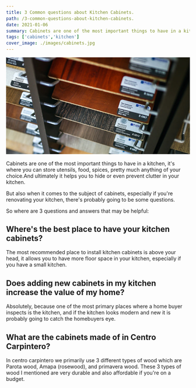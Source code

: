 ```yaml
---
title: 3 Common questions about Kitchen Cabinets.
path: /3-common-questions-about-kitchen-cabinets.
date: 2021-01-06
summary: Cabinets are one of the most important things to have in a kitchen, it's where you can store utensils, food, spices, pretty much anything of your choice.
tags: ['cabinets','kitchen']
cover_image: ./images/cabinets.jpg
---
```


![background](./images/cabinets.jpg)

Cabinets are one of the most important things to have in a kitchen, it's where you can store utensils, food, spices, pretty much anything of your choice.And ultimately it helps you to hide or even prevent clutter in your kitchen.

But also when it comes to the subject of cabinets, especially if you're renovating your kitchen, there's probably going to be some questions. 

So where are 3 questions and answers that may be helpful:

## Where's the best place to have your kitchen cabinets?

The most recommended place to install  kitchen cabinets is above your head, it allows you to have more floor space in your kitchen, especially if you have a small kitchen.

## Does adding new cabinets in my kitchen increase the value of my home?

Absolutely, because one of the most primary places where a home buyer inspects is the kitchen, and if the kitchen looks modern and new it is probably going to catch the homebuyers eye.


## What are the cabinets made of in Centro Carpintero? 

In centro carpintero we primarily use 3 different types of wood which are Parota wood, Amapa (rosewood), and primavera wood.
These 3 types of wood I mentioned are very durable and also affordable if you're on a budget.

